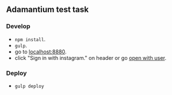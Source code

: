 ## Adamantium test task

### Develop

- `npm install`.
- `gulp`.
- go to [localhost:8880].
- click "Sign in with instagram." on header or go [open with user].

### Deploy
- `gulp deploy`


[localhost:8880]:http://localhost:8880
[open with user]:http://localhost:8880/?username=test